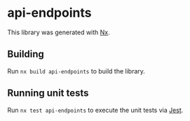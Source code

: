 # api-endpoints

This library was generated with [Nx](https://nx.dev).

## Building

Run `nx build api-endpoints` to build the library.

## Running unit tests

Run `nx test api-endpoints` to execute the unit tests via [Jest](https://jestjs.io).
